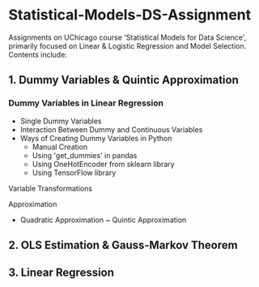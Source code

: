 # Statistical-Models-DS-Assignment

Assignments on UChicago course 'Statistical Models for Data Science', primarily focused on Linear &amp; Logistic Regression and Model Selection.<br>
Contents include:

## 1. Dummy Variables & Quintic Approximation

### Dummy Variables in Linear Regression
- Single Dummy Variables
- Interaction Between Dummy and Continuous Variables
- Ways of Creating Dummy Variables in Python
  - Manual Creation
  - Using 'get_dummies' in pandas
  - Using OneHotEncoder from sklearn library
  - Using TensorFlow library

Variable Transformations

Approximation
- Quadratic Approximation ~ Quintic Approximation

## 2. OLS Estimation & Gauss-Markov Theorem

## 3. Linear Regression
